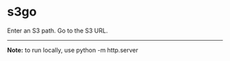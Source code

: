 # s3go
Enter an S3 path. Go to the S3 URL.

---

**Note:** to run locally, use python -m http.server
